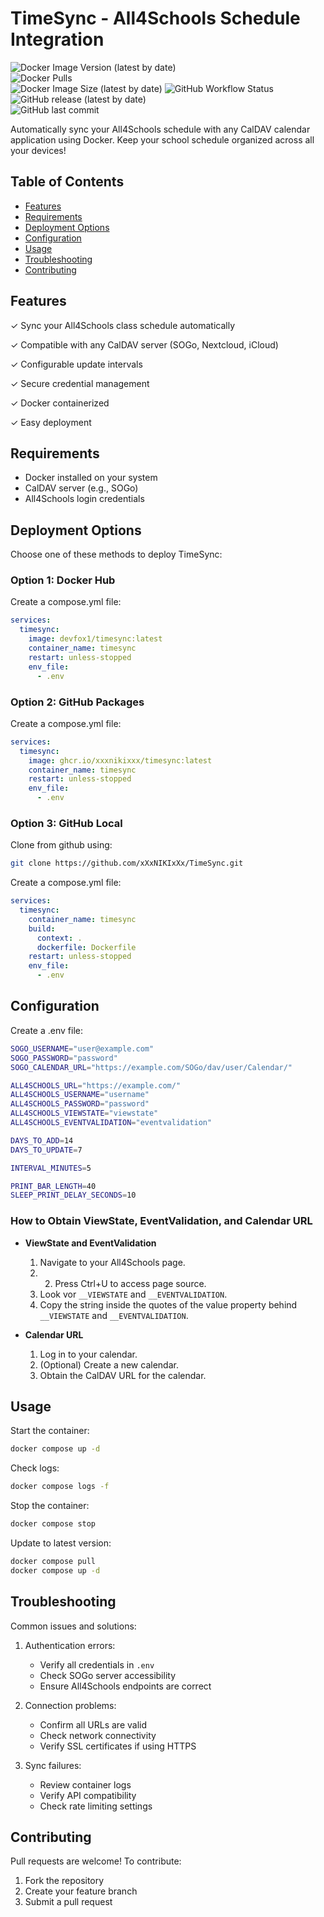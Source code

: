# TimeSync - All4Schools Schedule Integration

![Docker Image Version (latest by date)](https://img.shields.io/docker/v/devfox1/timesync?sort=date)  
![Docker Pulls](https://img.shields.io/docker/pulls/devfox1/timesync)  
![Docker Image Size (latest by date)](https://img.shields.io/docker/image-size/devfox1/timesync?sort=date)
![GitHub Workflow Status](https://img.shields.io/github/actions/workflow/status/xXxNIKIxXx/TimeSync/docker-image.yml)
![GitHub release (latest by date)](https://img.shields.io/github/v/release/xXxNIKIxXx/TimeSync)  
![GitHub last commit](https://img.shields.io/github/last-commit/xXxNIKIxXx/TimeSync)

Automatically sync your All4Schools schedule with any CalDAV calendar application using Docker. Keep your school schedule organized across all your devices!

## Table of Contents

- [Features](#features)
- [Requirements](#requirements)
- [Deployment Options](#deployment-options)
- [Configuration](#configuration)
- [Usage](#usage)
- [Troubleshooting](#troubleshooting)
- [Contributing](#contributing)

## Features

✓ Sync your All4Schools class schedule automatically

✓ Compatible with any CalDAV server (SOGo, Nextcloud, iCloud)

✓ Configurable update intervals

✓ Secure credential management

✓ Docker containerized

✓ Easy deployment

## Requirements

- Docker installed on your system
- CalDAV server (e.g., SOGo)
- All4Schools login credentials

## Deployment Options

Choose one of these methods to deploy TimeSync:

### Option 1: Docker Hub

Create a compose.yml file:

```yaml
services:
  timesync:
    image: devfox1/timesync:latest
    container_name: timesync
    restart: unless-stopped
    env_file:
      - .env
```

### Option 2: GitHub Packages

Create a compose.yml file:

```yaml
services:
  timesync:
    image: ghcr.io/xxxnikixxx/timesync:latest
    container_name: timesync
    restart: unless-stopped
    env_file:
      - .env
```

### Option 3: GitHub Local

Clone from github using:

```bash
git clone https://github.com/xXxNIKIxXx/TimeSync.git
```

Create a compose.yml file:

```yaml
services:
  timesync:
    container_name: timesync
    build:
      context: .
      dockerfile: Dockerfile
    restart: unless-stopped
    env_file:
      - .env
```

## Configuration

Create a .env file:

```bash
SOGO_USERNAME="user@example.com"
SOGO_PASSWORD="password"
SOGO_CALENDAR_URL="https://example.com/SOGo/dav/user/Calendar/"

ALL4SCHOOLS_URL="https://example.com/"
ALL4SCHOOLS_USERNAME="username"
ALL4SCHOOLS_PASSWORD="password"
ALL4SCHOOLS_VIEWSTATE="viewstate"
ALL4SCHOOLS_EVENTVALIDATION="eventvalidation"

DAYS_TO_ADD=14
DAYS_TO_UPDATE=7

INTERVAL_MINUTES=5

PRINT_BAR_LENGTH=40
SLEEP_PRINT_DELAY_SECONDS=10
```

### How to Obtain ViewState, EventValidation, and Calendar URL

- **ViewState and EventValidation**
  1. Navigate to your All4Schools page.
  2. 2. Press Ctrl+U to access page source.
  3. Look vor `__VIEWSTATE` and `__EVENTVALIDATION`.
  4. Copy the string inside the quotes of the value property behind `__VIEWSTATE` and `__EVENTVALIDATION`.

- **Calendar URL**
  1. Log in to your calendar.
  2. (Optional) Create a new calendar.
  3. Obtain the CalDAV URL for the calendar.

## Usage

Start the container:

```bash
docker compose up -d
```

Check logs:

```bash
docker compose logs -f
```

Stop the container:

```bash
docker compose stop
```

Update to latest version:

```bash
docker compose pull
docker compose up -d
```

## Troubleshooting

Common issues and solutions:

1. Authentication errors:
   - Verify all credentials in `.env`
   - Check SOGo server accessibility
   - Ensure All4Schools endpoints are correct

2. Connection problems:
   - Confirm all URLs are valid
   - Check network connectivity
   - Verify SSL certificates if using HTTPS

3. Sync failures:
   - Review container logs
   - Verify API compatibility
   - Check rate limiting settings

## Contributing

Pull requests are welcome! To contribute:
1. Fork the repository
2. Create your feature branch
3. Submit a pull request
